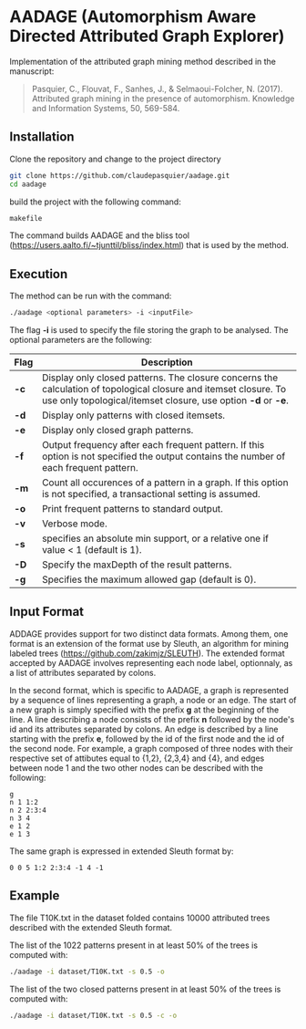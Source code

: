 # AADAGE (Automorphism Aware Directed Attributed Graph Explorer)

Implementation of the attributed graph mining method described in the manuscript:

>Pasquier, C., Flouvat, F., Sanhes, J., & Selmaoui-Folcher, N. (2017). Attributed graph mining in the presence of automorphism. Knowledge and Information Systems, 50, 569-584.

## Installation

Clone the repository and change to the project directory
```bash
git clone https://github.com/claudepasquier/aadage.git
cd aadage
```

build the project with the following command:
```bash
makefile
```

The command builds AADAGE and the bliss tool (https://users.aalto.fi/~tjunttil/bliss/index.html) that is used by the method.

## Execution
The method can be run with the command:
```bash
./aadage <optional parameters> -i <inputFile>
```
The flag **-i** is used to specify the file storing the graph to be analysed. The optional parameters are the following:

| Flag   | Description |
| -------| ----------- |
| **-c** | Display only closed patterns. The closure concerns the calculation of topological closure and itemset closure. To use only topological/itemset closure, use option **-d** or **-e**.|
| **-d** | Display only patterns with closed itemsets. |
| **-e** | Display only closed graph patterns. |
| **-f** | Output frequency after each frequent pattern. If this option is not specified the output contains the number of each frequent pattern. |
| **-m** | Count all occurences of a pattern in a graph. If this option is not specified, a transactional setting is assumed. |
| **-o** | Print frequent patterns to standard output. |
| **-v** | Verbose mode. |
| **-s** | specifies an absolute min support, or a relative one if value < 1 (default is 1).|
| **-D** | Specify the maxDepth of the result patterns. |
| **-g** | Specifies the maximum allowed gap (default is 0). |

## Input Format

ADDAGE provides support for two distinct data formats. Among them, one format is an extension of the format use by Sleuth, an algorithm for mining labeled trees (https://github.com/zakimjz/SLEUTH). The extended format accepted by AADAGE involves representing each node label, optionnaly, as a list of attributes separated by colons.

In the second format, which is specific to AADAGE, a graph is represented by a sequence of lines representing a graph, a node or an edge. The start of a new graph is simply specified with the prefix **g** at the beginning of the line. A line describing a node consists of the prefix **n** followed by the node's id and its attributes separated by colons. An edge is described by a line starting with the prefix **e**, followed by the id of the first node and the id of the second node. For example, a graph composed of three nodes with their respective set of attibutes equal to {1,2}, {2,3,4} and {4}, and edges between node 1 and the two other nodes can be described with the following:

```
g
n 1 1:2
n 2 2:3:4
n 3 4
e 1 2
e 1 3
```
The same graph is expressed in extended Sleuth format by:

```
0 0 5 1:2 2:3:4 -1 4 -1
```

## Example
The file T10K.txt in the dataset folded contains 10000 attributed trees described with the extended Sleuth format.

The list of the 1022 patterns present in at least 50\% of the trees is computed with:

```bash
./aadage -i dataset/T10K.txt -s 0.5 -o 
```

The list of the two closed patterns present in at least 50\% of the trees is computed with:

```bash
./aadage -i dataset/T10K.txt -s 0.5 -c -o 
```